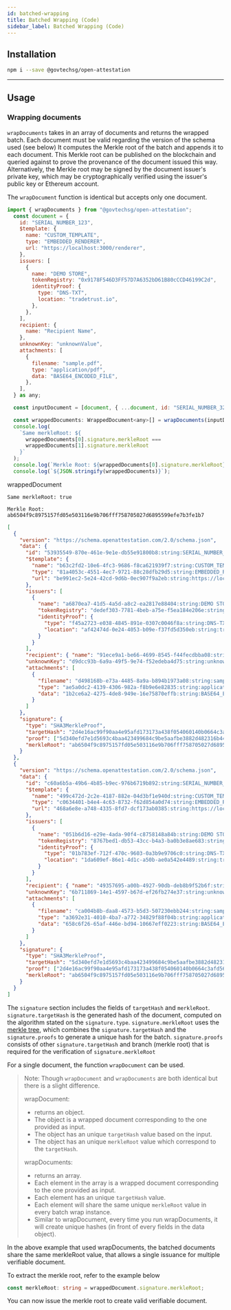 ```yaml
---
id: batched-wrapping
title: Batched Wrapping (Code)
sidebar_label: Batched Wrapping (Code)
---
```


## Installation

```bash
npm i --save @govtechsg/open-attestation
```

---

## Usage

### Wrapping documents

`wrapDocuments` takes in an array of documents and returns the wrapped batch. Each document must be valid regarding the version of the schema used (see below) It computes the Merkle root of the batch and appends it to each document. This Merkle root can be published on the blockchain and queried against to prove the provenance of the document issued this way. Alternatively, the Merkle root may be signed by the document issuer's private key, which may be cryptographically verified using the issuer's public key or Ethereum account.

The `wrapDocument` function is identical but accepts only one document.

```js
import { wrapDocuments } from "@govtechsg/open-attestation";
  const document = {
    id: "SERIAL_NUMBER_123",
    $template: {
      name: "CUSTOM_TEMPLATE",
      type: "EMBEDDED_RENDERER",
      url: "https://localhost:3000/renderer",
    },
    issuers: [
      {
        name: "DEMO STORE",
        tokenRegistry: "0x9178F546D3FF57D7A6352bD61B80cCCD46199C2d",
        identityProof: {
          type: "DNS-TXT",
          location: "tradetrust.io",
        },
      },
    ],
    recipient: {
      name: "Recipient Name",
    },
    unknownKey: "unknownValue",
    attachments: [
      {
        filename: "sample.pdf",
        type: "application/pdf",
        data: "BASE64_ENCODED_FILE",
      },
    ],
  } as any;

  const inputDocument = [document, { ...document, id: "SERIAL_NUMBER_321" }];

  const wrappedDocuments: WrappedDocument<any>[] = wrapDocuments(inputDocument);
  console.log(
    `Same merkleRoot: ${
      wrappedDocuments[0].signature.merkleRoot ===
      wrappedDocuments[1].signature.merkleRoot
    }`
  );
  console.log(`Merkle Root: ${wrappedDocuments[0].signature.merkleRoot}`);
  console.log(`${JSON.stringify(wrappedDocuments)}`);
```

wrappedDocument

```
Same merkleRoot: true
```

```
Merkle Root: ab6504f9c8975157fd05e503116e9b706fff758705027d6895599efe7b3fe1b7
```

```json
[
  {
    "version": "https://schema.openattestation.com/2.0/schema.json",
    "data": {
      "id": "53935549-870e-461e-9e1e-db55e91800b8:string:SERIAL_NUMBER_123",
      "$template": {
        "name": "b63c2fd2-10e6-4fc3-9686-f8ca621939f7:string:CUSTOM_TEMPLATE",
        "type": "81a4053c-4551-4ec7-9721-88c28dfb29d5:string:EMBEDDED_RENDERER",
        "url": "be991ec2-5e24-42cd-9d6b-0ec907f9a2eb:string:https://localhost:3000/renderer"
      },
      "issuers": [
        {
          "name": "a6870ea7-41d5-4a5d-a8c2-ea2817e88404:string:DEMO STORE",
          "tokenRegistry": "dedef303-7781-4beb-a75e-f5ea184e206e:string:0x9178F546D3FF57D7A6352bD61B80cCCD46199C2d",
          "identityProof": {
            "type": "f45a2723-e038-4845-891e-0307c0046f8a:string:DNS-TXT",
            "location": "af42474d-0e24-4053-b09e-f37fd5d350eb:string:tradetrust.io"
          }
        }
      ],
      "recipient": { "name": "91ece9a1-be66-4699-8545-f44fecdbba08:string:Recipient Name" },
      "unknownKey": "d9dcc93b-6a9a-49f5-9e74-f52edeba4d75:string:unknownValue",
      "attachments": [
        {
          "filename": "d498168b-e73a-4485-8a9a-b894b1973a08:string:sample.pdf",
          "type": "ae5a0dc2-4139-4306-982a-f8b9e6e82835:string:application/pdf",
          "data": "1b2ce6a2-4275-4de8-949e-16e75870effb:string:BASE64_ENCODED_FILE"
        }
      ]
    },
    "signature": {
      "type": "SHA3MerkleProof",
      "targetHash": "2d4e16ac99f90aa4e95afd173173a438f054060140b0664c3afd568074557c60",
      "proof": ["5d340efd7e1d5693c4baa423499684c9be5aafbe3882d482316b444b661d969f"],
      "merkleRoot": "ab6504f9c8975157fd05e503116e9b706fff758705027d6895599efe7b3fe1b7"
    }
  },
  {
    "version": "https://schema.openattestation.com/2.0/schema.json",
    "data": {
      "id": "c60a6b5a-49b6-4b85-b9ec-976b6719b892:string:SERIAL_NUMBER_321",
      "$template": {
        "name": "499c472d-2c2e-4187-882e-04d3bf1e940d:string:CUSTOM_TEMPLATE",
        "type": "c0634401-b4e4-4c63-8732-f62d854a0d74:string:EMBEDDED_RENDERER",
        "url": "468a6e8e-a748-4335-8fd7-dcf173ab0385:string:https://localhost:3000/renderer"
      },
      "issuers": [
        {
          "name": "051b6d16-e29e-4ada-90f4-c8758148a84b:string:DEMO STORE",
          "tokenRegistry": "8767bed1-db53-43cc-b4a3-ba0b3e8ae683:string:0x9178F546D3FF57D7A6352bD61B80cCCD46199C2d",
          "identityProof": {
            "type": "01b783ef-712f-470c-9603-0a3b9e9706c0:string:DNS-TXT",
            "location": "1da609ef-86e1-4d1c-a50b-ae0a542e4489:string:tradetrust.io"
          }
        }
      ],
      "recipient": { "name": "49357695-a00b-4927-90db-deb8b9f52b6f:string:Recipient Name" },
      "unknownKey": "6b711869-14e1-4597-b67d-ef26fb274e37:string:unknownValue",
      "attachments": [
        {
          "filename": "ca004b8b-daa8-4573-b5d3-507230ebb244:string:sample.pdf",
          "type": "a3692e31-4010-4ba7-a772-34829f88f04b:string:application/pdf",
          "data": "658c6f26-65af-446e-bd94-10667eff0223:string:BASE64_ENCODED_FILE"
        }
      ]
    },
    "signature": {
      "type": "SHA3MerkleProof",
      "targetHash": "5d340efd7e1d5693c4baa423499684c9be5aafbe3882d482316b444b661d969f",
      "proof": ["2d4e16ac99f90aa4e95afd173173a438f054060140b0664c3afd568074557c60"],
      "merkleRoot": "ab6504f9c8975157fd05e503116e9b706fff758705027d6895599efe7b3fe1b7"
    }
  }
]
```

The `signature` section includes the fields of `targetHash` and `merkleRoot`.
`signature.targetHash` is the generated hash of the document, computed on the algorithm stated on the `signature.type`.
`signature.merkleRoot` uses the [merkle tree](/docs/topics/appendix/glossary), which combines the `signature.targetHash` and the `signature.proofs` to generate a unique hash for the batch.
`signature.proofs` consists of other `signature.targetHash` and branch (merkle root) that is required for the verification of `signature.merkleRoot`

For a single document, the function `wrapDocument` can be used.

> Note:
> Though `wrapDocument` and `wrapDocuments` are both identical but there is a slight difference.
>
> wrapDocument:
>
> - returns an object.
> - The object is a wrapped document corresponding to the one provided as input.
> - The object has an unique `targetHash` value based on the input.
> - The object has an unique `merkleRoot` value which correspond to the `targetHash`.
>
> wrapDocuments:
>
> - returns an array.
> - Each element in the array is a wrapped document corresponding to the one provided as input.
> - Each element has an unique `targetHash` value.
> - Each element will share the same unique `merkleRoot` value in every batch wrap instance.
> - Similar to wrapDocument, every time you run wrapDocuments, it will create unique hashes (in front of every fields in the data object).

In the above example that used wrapDocuments, the batched documents share the same merkleRoot value, that allows a single issuance for multiple verifiable document.

To extract the merkle root, refer to the example below

```ts
const merkleRoot: string = wrappedDocument.signature.merkleRoot;
```

You can now issue the merkle root to create valid verifiable document.
